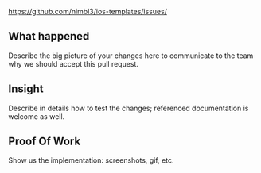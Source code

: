 https://github.com/nimbl3/ios-templates/issues/

## What happened

Describe the big picture of your changes here to communicate to the team why we should accept this pull request. 
 
## Insight

Describe in details how to test the changes; referenced documentation is welcome as well.
 
## Proof Of Work

Show us the implementation: screenshots, gif, etc.
